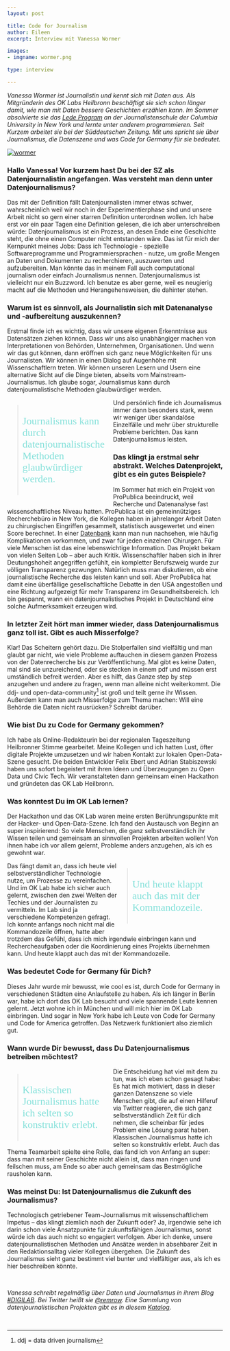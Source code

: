```yaml
---
layout: post

title: Code for Journalism
author: Eileen
excerpt: Interview mit Vanessa Wormer

images:
- imgname: wormer.png

type: interview

---
```

*Vanessa Wormer ist Journalistin und kennt sich mit Daten aus. Als Mitgründerin des
OK Labs Heilbronn beschäftigt sie sich schon länger damit, wie man mit Daten bessere
Geschichten erzählen kann. Im Sommer absolvierte sie das [Lede Program][] an der Journalistenschule der
Columbia University in New York und lernte unter anderem programmieren. Seit Kurzem arbeitet sie bei der Süddeutschen Zeitung. Mit
uns spricht sie über Journalismus, die Datenszene und was Code for Germany für sie bedeutet.*

[![wormer](/blog/wormer.png)](http://codefor.de/blog/vanessawormer)

### Hallo Vanessa! Vor kurzem hast Du bei der SZ als Datenjournalistin angefangen. Was versteht man denn unter Datenjournalismus?

Das mit der Definition fällt Datenjournalisten immer etwas schwer, wahrscheinlich weil wir noch in der Experimentierphase sind und unsere Arbeit nicht so gern einer starren Definition unterordnen wollen. Ich habe erst vor ein paar Tagen eine Definition gelesen, die ich aber unterschreiben würde: Datenjournalismus ist ein Prozess, an desen Ende eine Geschichte steht, die ohne einen Computer nicht entstanden wäre. Das ist für mich der Kernpunkt meines Jobs: Dass ich Technologie - spezielle Softwareprogramme und Programmiersprachen - nutze, um große Mengen an Daten und Dokumenten zu recherchieren, auszuwerten und aufzubereiten. Man könnte das in meinem Fall auch computational journalism oder einfach Journalismus nennen. Datenjournalismus ist vielleicht nur ein Buzzword. Ich benutze es aber gerne, weil es neugierig macht auf die Methoden und Herangehensweisen, die dahinter stehen.


### Warum ist es sinnvoll, als Journalistin sich mit Datenanalyse und -aufbereitung auszukennen?

Erstmal finde ich es wichtig, dass wir unsere eigenen Erkenntnisse aus Datensätzen ziehen können. Dass wir uns also unabhängiger machen von Interpretationen von Behörden, Unternehmen, Organisationen. Und wenn wir das gut können, dann eröffnen sich ganz neue Möglichkeiten für uns Journalisten. Wir können in einen Dialog auf Augenhöhe mit Wissenschaftlern treten. Wir können unseren Lesern und Usern eine alternative Sicht auf die Dinge bieten, abseits vom Mainstream-Journalismus. Ich glaube sogar, Journalismus kann durch datenjournalistische Methoden glaubwürdiger werden.

<blockquote style="width: 40%; float: left; padding: 10px">
  <p><font face="Junction" size="5" color="#82e0d9">Journalismus kann durch datenjournalistische Methoden glaubwürdiger werden.</font></p>
</blockquote>

Und persönlich finde ich Journalismus immer dann besonders stark, wenn wir weniger über skandalöse Einzelfälle und mehr über strukturelle Probleme berichten. Das kann Datenjournalismus leisten.


###  Das klingt ja erstmal sehr abstrakt. Welches Datenprojekt, gibt es ein gutes Beispiele?

Im Sommer hat mich ein Projekt von ProPublica beeindruckt, weil Recherche und Datenanalyse fast wissenschaftliches Niveau hatten. ProPublica ist ein gemeinnütziges Recherchebüro in New York, die Kollegen haben in jahrelanger Arbeit Daten zu chirurgischen Eingriffen gesammelt, statistisch ausgewertet und einen Score berechnet. In einer [Datenbank][] kann man nun nachsehen, wie häufig Komplikationen vorkommen, und zwar für jeden einzelnen Chirurgen. Für viele Menschen ist das eine lebenswichtige Information. Das Projekt bekam von vielen Seiten Lob – aber auch Kritik. Wissenschaftler haben sich in ihrer Deutungshoheit angegriffen gefühlt, ein kompletter Berufszweig wurde zur völligen Transparenz gezwungen. Natürlich muss man diskutieren, ob eine journalistische Recherche das leisten kann und soll. Aber ProPublica hat damit eine überfällige gesellschaftliche Debatte in den USA angestoßen und eine Richtung aufgezeigt für mehr Transparenz im Gesundheitsbereich. Ich bin gespannt, wann ein datenjournalistisches Projekt in Deutschland eine solche Aufmerksamkeit erzeugen wird.


### In letzter Zeit hört man immer wieder, dass Datenjournalismus ganz toll ist. Gibt es auch Misserfolge?

Klar! Das Scheitern gehört dazu. Die Stolperfallen sind vielfältig und man glaubt gar nicht, wie viele Probleme auftauchen in diesem ganzen Prozess von der Datenrecherche bis zur Veröffentlichung. Mal gibt es keine Daten, mal sind sie unzureichend, oder sie stecken in einem pdf und müssen erst umständlich befreit werden. Aber es hilft, das Ganze step by step anzugehen und andere zu fragen, wenn man alleine nicht weiterkommt. Die ddj- und open-data-community[^1] ist groß und teilt gerne ihr Wissen. Außerdem kann man auch Misserfolge zum Thema machen: Will eine Behörde die Daten nicht rausrücken? Schreibt darüber.


### Wie bist Du zu Code for Germany gekommen?

Ich habe als Online-Redakteurin bei der regionalen Tageszeitung Heilbronner Stimme gearbeitet. Meine Kollegen und ich hatten Lust, öfter digitale Projekte umzusetzen und wir haben Kontakt zur lokalen Open-Data-Szene gesucht. Die beiden Entwickler Felix Ebert und Adrian Stabiszewski haben uns sofort begeistert mit ihren Ideen und Überzeugungen zu Open Data und Civic Tech. Wir veranstalteten dann gemeinsam einen Hackathon und gründeten das OK Lab Heilbronn.


### Was konntest Du im OK Lab lernen?

Der Hackathon und das OK Lab waren meine ersten Berührungspunkte mit der Hacker- und Open-Data-Szene. Ich fand den Austausch von Beginn an super inspirierend: So viele Menschen, die ganz selbstverständlich ihr Wissen teilen und gemeinsam an sinnvollen Projekten arbeiten wollen! Von ihnen habe ich vor allem gelernt, Probleme anders anzugehen, als ich es gewohnt war.

<blockquote style="width: 40%; float: right; padding: 10px">
  <p><font face="Junction" size="5" color="#82e0d9">Und heute klappt auch das mit der Kommandozeile.</font></p>
</blockquote>

Das fängt damit an, dass ich heute viel selbstverständlicher Technologie nutze, um Prozesse zu vereinfachen. Und im OK Lab habe ich sicher auch gelernt, zwischen den zwei Welten der Techies und der Journalisten zu vermitteln. Im Lab sind ja verschiedene Kompetenzen gefragt. Ich konnte anfangs noch nicht mal die Kommandozeile öffnen, hatte aber trotzdem das Gefühl, dass ich mich irgendwie einbringen kann und Rechercheaufgaben oder die Koordinierung eines Projekts übernehmen kann. Und heute klappt auch das mit der Kommandozeile.

### Was bedeutet Code for Germany für Dich?

Dieses Jahr wurde mir bewusst, wie cool es ist, durch Code for Germany in verschiedenen Städten eine Anlaufstelle zu haben. Als ich länger in Berlin war, habe ich dort das OK Lab besucht und viele spannende Leute kennen gelernt. Jetzt wohne ich in München und will mich hier im OK Lab einbringen. Und sogar in New York habe ich Leute von Code for Germany und Code for America getroffen. Das Netzwerk funktioniert also ziemlich gut.

### Wann wurde Dir bewusst, dass Du Datenjournalismus betreiben möchtest?

<blockquote style="width: 40%; float: left; padding: 10px">
  <p><font face="Junction" size="5" color="#82e0d9">Klassischen Journalismus hatte ich selten so konstruktiv erlebt.</font></p>
</blockquote>

Die Entscheidung hat viel mit dem zu tun, was ich eben schon gesagt habe: Es hat mich motiviert, dass in dieser ganzen Datenszene so viele Menschen gibt, die auf einen Hilferuf via Twitter reagieren, die sich ganz selbstverständlich Zeit für dich nehmen, die scheinbar für jedes Problem eine Lösung parat haben. Klassischen Journalismus hatte ich selten so konstruktiv erlebt. Auch das Thema Teamarbeit spielte eine Rolle, das fand ich von Anfang an super: dass man mit seiner Geschichte nicht allein ist, dass man ringen und feilschen muss, am Ende so aber auch gemeinsam das Bestmögliche rausholen kann.

### Was meinst Du: Ist Datenjournalismus die Zukunft des Journalismus?

Technologisch getriebener Team-Journalismus mit wissenschaftlichem Impetus – das klingt ziemlich nach der Zukunft oder? Ja, irgendwie sehe ich darin schon viele Ansatzpunkte für zukunftsfähigen Journalismus, sonst würde ich das auch nicht so engagiert verfolgen. Aber ich denke, unsere datenjournalistischen Methoden und Ansätze werden in absehbarer Zeit in den Redaktionsalltag vieler Kollegen übergehen. Die Zukunft des Journalismus sieht ganz bestimmt viel bunter und vielfältiger aus, als ich es hier beschreiben könnte.

<br>

*Vanessa schreibt regelmäßig über Daten und Journalismus in ihrem Blog [#DIGILAB][]. Bei Twitter heißt sie [@remrow][]. Eine Sammlung von datenjournalistischen Projekten gibt es in diesem [Katalog][].*

<br>

[Lede Program]: http://www.ledeprogram.com
[#DIGILAB]: http://hashtagdigilab.tumblr.com/
[Datenbank]: https://projects.propublica.org/surgeons/
[@remrow]: https://twitter.com/remrow
[Katalog]: http://katalog.datenjournalismus.net/#/

[^1]: ddj = data driven journalism
